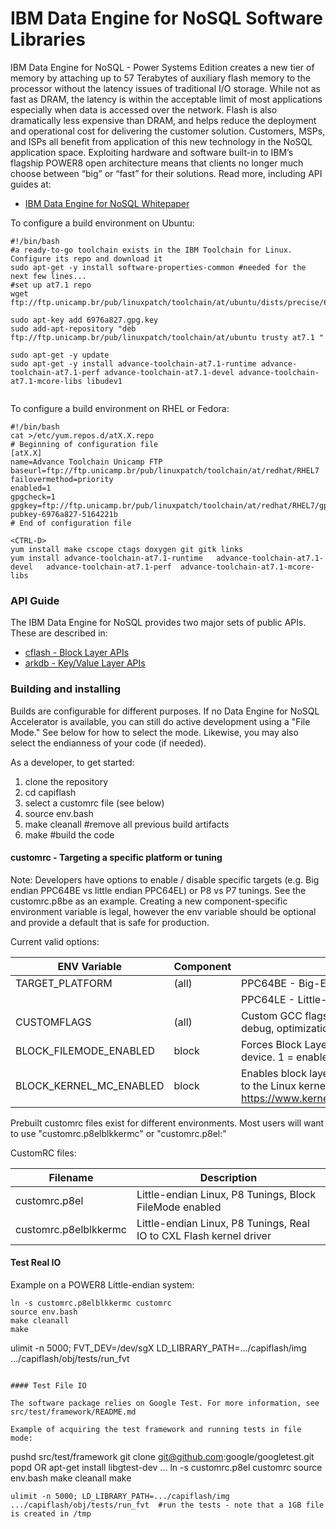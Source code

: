 IBM Data Engine for NoSQL Software Libraries
============================================

IBM Data Engine for NoSQL - Power Systems Edition creates a new tier of memory by attaching up to 57 Terabytes of auxiliary flash memory to the processor without the latency issues of traditional I/O storage. While not as fast as DRAM, the latency is within the acceptable limit of most applications especially when data is accessed over the network. Flash is also dramatically less expensive than DRAM, and helps reduce the deployment and operational cost for delivering the customer solution. Customers, MSPs, and ISPs all benefit from application of this new technology in the NoSQL application space. Exploiting hardware and software built-in to IBM’s flagship POWER8 open architecture means that clients no longer much choose between “big” or “fast” for their solutions.
Read more, including API guides at:

* [IBM Data Engine for NoSQL Whitepaper](http://ibm.biz/capiflash)

To configure a build environment on Ubuntu:
```
#!/bin/bash
#a ready-to-go toolchain exists in the IBM Toolchain for Linux. Configure its repo and download it
sudo apt-get -y install software-properties-common #needed for the next few lines...
#set up at7.1 repo
wget ftp://ftp.unicamp.br/pub/linuxpatch/toolchain/at/ubuntu/dists/precise/6976a827.gpg.key

sudo apt-key add 6976a827.gpg.key
sudo add-apt-repository "deb ftp://ftp.unicamp.br/pub/linuxpatch/toolchain/at/ubuntu trusty at7.1 "

sudo apt-get -y update
sudo apt-get -y install advance-toolchain-at7.1-runtime advance-toolchain-at7.1-perf advance-toolchain-at7.1-devel advance-toolchain-at7.1-mcore-libs libudev1
 
```

To configure a build environment on RHEL or Fedora:
```
#!/bin/bash
cat >/etc/yum.repos.d/atX.X.repo
# Beginning of configuration file
[atX.X]
name=Advance Toolchain Unicamp FTP
baseurl=ftp://ftp.unicamp.br/pub/linuxpatch/toolchain/at/redhat/RHEL7
failovermethod=priority
enabled=1
gpgcheck=1
gpgkey=ftp://ftp.unicamp.br/pub/linuxpatch/toolchain/at/redhat/RHEL7/gpg-pubkey-6976a827-5164221b
# End of configuration file

<CTRL-D>
yum install make cscope ctags doxygen git gitk links
yum install advance-toolchain-at7.1-runtime   advance-toolchain-at7.1-devel   advance-toolchain-at7.1-perf  advance-toolchain-at7.1-mcore-libs

```

### API Guide
The IBM Data Engine for NoSQL provides two major sets of public APIs. These are described in:
- [cflash - Block Layer APIs](src/block/README.md)
- [arkdb - Key/Value Layer APIs](src/kv/README.md)


### Building and installing

Builds are configurable for different purposes. If no Data Engine for NoSQL Accelerator is available, you can still do active development using a "File Mode." See below for how to select the mode. Likewise, you may also select the endianness of your code (if needed).

As a developer, to get started:
1. clone the repository
2. cd capiflash
3. select a customrc file (see below)
4. source env.bash
5. make cleanall #remove all previous build artifacts
6. make          #build the code

#### customrc - Targeting a specific platform or tuning

Note: Developers have options to enable / disable specific targets (e.g. Big endian PPC64BE vs little endian PPC64EL) or P8 vs P7 tunings. See the customrc.p8be as an example. Creating a new component-specific environment variable is legal, however the env variable should be optional and provide a default that is safe for production.

Current valid options:

ENV Variable            | Component | Usage (BOLD = default) 
----------------------- | --------- | ------------------------
TARGET_PLATFORM         | (all)     | PPC64BE - Big-Endian Structures
                        |           | PPC64LE - Little-Endian Structures
CUSTOMFLAGS             | (all)     | Custom GCC flags. Used typically to enable P8 or P7 tunings, debug, optimization, etc.
BLOCK_FILEMODE_ENABLED  | block     | Forces Block Layer to redirect all IO to a file instead of a CAPI device. 1 = enabled, 0 = disabled
BLOCK_KERNEL_MC_ENABLED | block     | Enables block layer to communicate with cxlflash driver built in to the Linux kernel. For more information, see https://www.kernel.org/doc/Documentation/powerpc/cxlflash.txt


Prebuilt customrc files exist for different environments. Most users will want to use "customrc.p8elblkkermc" or "customrc.p8el:"

CustomRC files:

Filename                | Description
----------------------- | -------------------------------------
customrc.p8el           | Little-endian Linux, P8 Tunings, Block FileMode enabled
customrc.p8elblkkermc   | Little-endian Linux, P8 Tunings, Real IO to CXL Flash kernel driver

#### Test Real IO

Example on a POWER8 Little-endian system:
```
ln -s customrc.p8elblkkermc customrc
source env.bash
make cleanall
make
```
ulimit -n 5000; FVT_DEV=/dev/sgX LD_LIBRARY_PATH=.../capiflash/img .../capiflash/obj/tests/run_fvt
```

#### Test File IO

The software package relies on Google Test. For more information, see src/test/framework/README.md

Example of acquiring the test framework and running tests in file mode:
```
pushd src/test/framework
git clone git@github.com:google/googletest.git
popd
OR
apt-get install libgtest-dev
...
ln -s customrc.p8el customrc
source env.bash
make cleanall
make
```
ulimit -n 5000; LD_LIBRARY_PATH=.../capiflash/img .../capiflash/obj/tests/run_fvt  #run the tests - note that a 1GB file is created in /tmp

